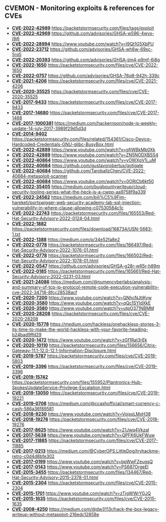 ## CVEMON - Monitoring exploits & references for CVEs
- **[CVE-2022-42989](https://in.scanfactory.io/cvemon/CVE-2022-42989.html)** https://packetstormsecurity.com/files/tags/exploit
- **[CVE-2022-42969](https://in.scanfactory.io/cvemon/CVE-2022-42969.html)** https://github.com/advisories/GHSA-w596-4wvx-j9j6
- **[CVE-2022-28994](https://in.scanfactory.io/cvemon/CVE-2022-28994.html)** https://www.youtube.com/watch?v=I9Qt1G5XbPU
- **[CVE-2022-23712](https://in.scanfactory.io/cvemon/CVE-2022-23712.html)** https://github.com/advisories/GHSA-wh6w-69xc-5rq5
- **[CVE-2022-20393](https://in.scanfactory.io/cvemon/CVE-2022-20393.html)** https://github.com/advisories/GHSA-jjm4-p9mf-6j8g
- **[CVE-2022-1650](https://in.scanfactory.io/cvemon/CVE-2022-1650.html)** https://packetstormsecurity.com/files/cve/CVE-2022-1650
- **[CVE-2022-0757](https://in.scanfactory.io/cvemon/CVE-2022-0757.html)** https://github.com/advisories/GHSA-76q8-942h-339c
- **[CVE-2021-4206](https://in.scanfactory.io/cvemon/CVE-2021-4206.html)** https://packetstormsecurity.com/files/cve/CVE-2021-4206
- **[CVE-2020-35525](https://in.scanfactory.io/cvemon/CVE-2020-35525.html)** https://packetstormsecurity.com/files/cve/CVE-2020-35525
- **[CVE-2017-9433](https://in.scanfactory.io/cvemon/CVE-2017-9433.html)** https://packetstormsecurity.com/files/cve/CVE-2017-9433
- **[CVE-2017-14680](https://in.scanfactory.io/cvemon/CVE-2017-14680.html)** https://packetstormsecurity.com/files/cve/CVE-2017-1468
- **[CVE-2017-1000381](https://in.scanfactory.io/cvemon/CVE-2017-1000381.html)** https://medium.com/hackernoon/node-js-weekly-update-14-july-2017-3989f29d5d3d
- **[CVE-2014-9402](https://in.scanfactory.io/cvemon/CVE-2014-9402.html)** https://packetstormsecurity.com/files/related/154361/Cisco-Device-Hardcoded-Credentials-GNU-glibc-BusyBox.html
- **[CVE-2022-42889](https://in.scanfactory.io/cvemon/CVE-2022-42889.html)** https://www.youtube.com/watch?v=qfjWBkMb0Xk
- **[CVE-2022-42889](https://in.scanfactory.io/cvemon/CVE-2022-42889.html)** https://www.youtube.com/watch?v=ZN5NODXBSS4
- **[CVE-2022-40864](https://in.scanfactory.io/cvemon/CVE-2022-40864.html)** https://www.youtube.com/watch?v=yOWXgV1i_uM
- **[CVE-2022-40684](https://in.scanfactory.io/cvemon/CVE-2022-40684.html)** https://github.com/gustavorobertux/gotigate
- **[CVE-2022-40684](https://in.scanfactory.io/cvemon/CVE-2022-40684.html)** https://github.com/TaroballzChen/CVE-2022-40684-metasploit-scanner
- **[CVE-2022-40684](https://in.scanfactory.io/cvemon/CVE-2022-40684.html)** https://www.youtube.com/watch?v=0ORiCb6kt50
- **[CVE-2022-35405](https://in.scanfactory.io/cvemon/CVE-2022-35405.html)** https://medium.com/bugbountywriteup/cloud-security-tooling-series-what-the-heck-is-a-cwpp-aa9758f9a339
- **[CVE-2022-24562](https://in.scanfactory.io/cvemon/CVE-2022-24562.html)** https://medium.com/bili%C5%9Fim-hareketi/portswigger-web-security-academy-lab-sql-injection-vulnerability-in-where-clause-allowing-c07530584c1c
- **[CVE-2022-22743](https://in.scanfactory.io/cvemon/CVE-2022-22743.html)** https://packetstormsecurity.com/files/165553/Red-Hat-Security-Advisory-2022-0124-04.html
- **[CVE-2022-1882](https://in.scanfactory.io/cvemon/CVE-2022-1882.html)** https://packetstormsecurity.com/files/download/168734/USN-5683-1.txt
- **[CVE-2022-1388](https://in.scanfactory.io/cvemon/CVE-2022-1388.html)** https://medium.com/p/34e52fa8e2
- **[CVE-2022-0778](https://in.scanfactory.io/cvemon/CVE-2022-0778.html)** https://packetstormsecurity.com/files/166497/Red-Hat-Security-Advisory-2022-1076-01.html
- **[CVE-2022-0778](https://in.scanfactory.io/cvemon/CVE-2022-0778.html)** https://packetstormsecurity.com/files/166502/Red-Hat-Security-Advisory-2022-1078-01.html
- **[CVE-2022-0547](https://in.scanfactory.io/cvemon/CVE-2022-0547.html)** https://github.com/advisories/GHSA-g28r-w65r-h89m
- **[CVE-2022-0185](https://in.scanfactory.io/cvemon/CVE-2022-0185.html)** https://packetstormsecurity.com/files/165661/Red-Hat-Security-Advisory-2022-0231-03.html
- **[CVE-2021-24086](https://in.scanfactory.io/cvemon/CVE-2021-24086.html)** https://medium.com/@numencyberlabs/analysis-and-summary-of-tcp-ip-protocol-remote-code-execution-vulnerability-cve-2022-34718-8fcc28538acf
- **[CVE-2020-7200](https://in.scanfactory.io/cvemon/CVE-2020-7200.html)** https://www.youtube.com/watch?v=QNhcNJtjKyw
- **[CVE-2020-3580](https://in.scanfactory.io/cvemon/CVE-2020-3580.html)** https://www.youtube.com/watch?v=qQc1SYldXkE
- **[CVE-2020-3580](https://in.scanfactory.io/cvemon/CVE-2020-3580.html)** https://www.youtube.com/watch?v=utpO371NBMM
- **[CVE-2020-28208](https://in.scanfactory.io/cvemon/CVE-2020-28208.html)** https://packetstormsecurity.com/files/cve/CVE-2020-28208
- **[CVE-2020-15778](https://in.scanfactory.io/cvemon/CVE-2020-15778.html)** https://medium.com/hackless/onehackless-stories-3-its-time-to-make-the-world-hackless-with-your-favorite-heading-b24bad9ffd29
- **[CVE-2020-1472](https://in.scanfactory.io/cvemon/CVE-2020-1472.html)** https://www.youtube.com/watch?v=zGf1Rat3rEk
- **[CVE-2020-10110](https://in.scanfactory.io/cvemon/CVE-2020-10110.html)** https://packetstormsecurity.com/files/156656/Citrix-Gateway-11.1-12.0-12.1-Information-Disclosure.html
- **[CVE-2019-5787](https://in.scanfactory.io/cvemon/CVE-2019-5787.html)** https://packetstormsecurity.com/files/cve/CVE-2019-5803
- **[CVE-2019-3396](https://in.scanfactory.io/cvemon/CVE-2019-3396.html)** https://packetstormsecurity.com/files/cve/CVE-2019-3396
- **[CVE-2019-15742](https://in.scanfactory.io/cvemon/CVE-2019-15742.html)** https://packetstormsecurity.com/files/155952/Plantronics-Hub-SpokesUpdateService-Privilege-Escalation.html
- **[CVE-2019-13050](https://in.scanfactory.io/cvemon/CVE-2019-13050.html)** https://packetstormsecurity.com/files/cve/CVE-2019-19221
- **[CVE-2019-0708](https://in.scanfactory.io/cvemon/CVE-2019-0708.html)** https://medium.com/@ccashofficial/smart-currency-c-cash-586a36f89581
- **[CVE-2018-9230](https://in.scanfactory.io/cvemon/CVE-2018-9230.html)** https://www.youtube.com/watch?v=VojxoLMxH38
- **[CVE-2018-19276](https://in.scanfactory.io/cvemon/CVE-2018-19276.html)** https://packetstormsecurity.com/files/cve/CVE-2018-19276
- **[CVE-2017-8625](https://in.scanfactory.io/cvemon/CVE-2017-8625.html)** https://www.youtube.com/watch?v=21Jwq4VkzaI
- **[CVE-2017-5638](https://in.scanfactory.io/cvemon/CVE-2017-5638.html)** https://www.youtube.com/watch?v=QPFK6UkFWuw
- **[CVE-2017-11885](https://in.scanfactory.io/cvemon/CVE-2017-11885.html)** https://packetstormsecurity.com/files/cve/CVE-2017-11885
- **[CVE-2017-0213](https://in.scanfactory.io/cvemon/CVE-2017-0213.html)** https://medium.com/@CyberOPS.LittleDog/tryhackme-retro-c0d4d8bfe302
- **[CVE-2017-0199](https://in.scanfactory.io/cvemon/CVE-2017-0199.html)** https://www.youtube.com/watch?v=bpWwFZeuqsQ
- **[CVE-2017-0143](https://in.scanfactory.io/cvemon/CVE-2017-0143.html)** https://www.youtube.com/watch?v=PS687OrgeEI
- **[CVE-2015-3455](https://in.scanfactory.io/cvemon/CVE-2015-3455.html)** https://packetstormsecurity.com/files/134467/Red-Hat-Security-Advisory-2015-2378-01.html
- **[CVE-2015-2304](https://in.scanfactory.io/cvemon/CVE-2015-2304.html)** https://packetstormsecurity.com/files/cve/CVE-2015-2304
- **[CVE-2015-1701](https://in.scanfactory.io/cvemon/CVE-2015-1701.html)** https://www.youtube.com/watch?v=zTjgWWrYGJQ
- **[CVE-2015-1635](https://in.scanfactory.io/cvemon/CVE-2015-1635.html)** https://packetstormsecurity.com/files/cve/CVE-2015-1635
- **[CVE-2008-4250](https://in.scanfactory.io/cvemon/CVE-2008-4250.html)** https://medium.com/@dw3113r/hack-the-box-legacy-writeup-without-metasploit-216edc12858e
